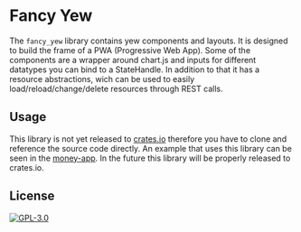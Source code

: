 # Fancy Yew

The `fancy_yew` library contains yew components and layouts.
It is designed to build the frame of a PWA (Progressive Web App).
Some of the components are a wrapper around chart.js and inputs for different datatypes you can bind to a StateHandle.
In addition to that it has a resource abstractions, wich can be used to easily load/reload/change/delete resources through REST calls.

## Usage

This library is not yet released to [crates.io](https://crates.io) therefore you have to clone and reference the source code directly.
An example that uses this library can be seen in the [money-app](https://github.com/xilefmusics/money-app/blob/main/docker-compose.yaml).
In the future this library will be properly released to crates.io.

## License

[![GPL-3.0](https://img.shields.io/badge/License-GPLv3-blue.svg)](LICENSE)
